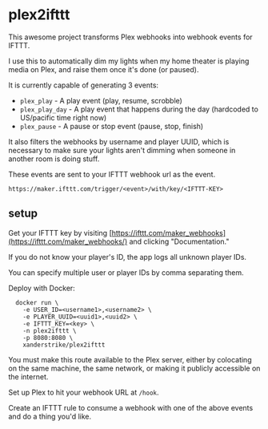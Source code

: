 # plex2ifttt

This awesome project transforms Plex webhooks into webhook events for IFTTT.

I use this to automatically dim my lights when my home theater is playing media
on Plex, and raise them once it's done (or paused).

It is currently capable of generating 3 events:

  - `plex_play` - A play event (play, resume, scrobble)
  - `plex_play_day` - A play event that happens during the day (hardcoded to
    US/pacific time right now)
  - `plex_pause` - A pause or stop event (pause, stop, finish)

It also filters the webhooks by username and player UUID, which is necessary to
make sure your lights aren't dimming when someone in another room is doing
stuff.

These events are sent to your IFTTT webhook url as the event.

```
https://maker.ifttt.com/trigger/<event>/with/key/<IFTTT-KEY>
```

## setup

Get your IFTTT key by visiting
[https://ifttt.com/maker_webhooks](https://ifttt.com/maker_webhooks/) and
clicking "Documentation."

If you do not know your player's ID, the app logs all unknown player IDs.

You can specify multiple user or player IDs by comma separating them.

Deploy with Docker:

```
  docker run \
    -e USER_ID=<username1>,<username2> \
    -e PLAYER_UUID=<uuid1>,<uuid2> \
    -e IFTTT_KEY=<key> \
    -n plex2ifttt \
    -p 8080:8080 \
    xanderstrike/plex2ifttt
```

You must make this route available to the Plex server, either by colocating on
the same machine, the same network, or making it publicly accessible on the
internet.

Set up Plex to hit your webhook URL at `/hook`.

Create an IFTTT rule to consume a webhook with one of the above events and do a
thing you'd like.
